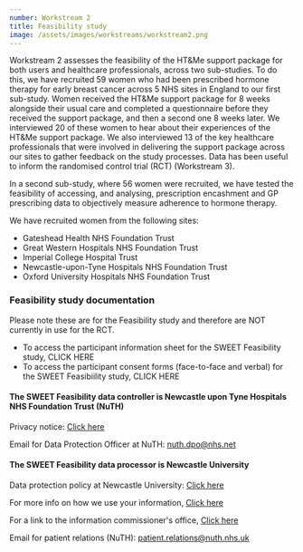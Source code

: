 ```yaml
---
number: Workstream 2
title: Feasibility study
image: /assets/images/workstreams/workstream2.png
---
```


Workstream 2 assesses the feasibility of the HT&Me support package for both users and healthcare professionals, across two sub-studies. To do this, we have recruited 59 women who had been prescribed hormone therapy for early breast cancer across 5 NHS sites in England to our first sub-study. Women received the HT&Me support package for 8 weeks alongside their usual care and completed a questionnaire before they received the support package, and then a second one 8 weeks later. We interviewed 20 of these women to hear about their experiences of the HT&Me support package. We also interviewed 13 of the key healthcare professionals that were involved in delivering the support package across our sites to gather feedback on the study processes. Data has been useful to inform the randomised control trial (RCT) (Workstream 3).

In a second sub-study, where 56 women were recruited, we have tested the feasibility of accessing, and analysing, prescription encashment and GP prescribing data to objectively measure adherence to hormone therapy.

We have recruited women from the following sites:

- Gateshead Health NHS Foundation Trust
- Great Western Hospitals NHS Foundation Trust
- Imperial College Hospital Trust
- Newcastle-upon-Tyne Hospitals NHS Foundation Trust
- Oxford University Hospitals NHS Foundation Trust

### Feasibility study documentation
Please note these are for the Feasibility study and therefore are NOT currently in use for the RCT. 
- To access the participant information sheet for the SWEET Feasibility study, CLICK HERE
- To access the participant consent forms (face-to-face and verbal) for the SWEET Feasibiility study, CLICK HERE

#### The SWEET Feasibility data controller is Newcastle upon Tyne Hospitals NHS Foundation Trust (NuTH)

Privacy notice: [Click here](https://www.newcastle-hospitals.nhs.uk/help/privacy/privacy-notice-for-patients/)

Email for Data Protection Officer at NuTH: nuth.dpo@nhs.net 

#### The SWEET Feasibility data processor is Newcastle University

Data protection policy at Newcastle University: [Click here](https://www.ncl.ac.uk/data-protection/)

For more info on how we use your information, [Click here](https://www.hra.nhs.uk/information-about-patients/)

For a link to the information commissioner's office, [Click here](https://ico.org.uk/make-a-complaint/)

Email for patient relations (NuTH): patient.relations@nuth.nhs.uk 

